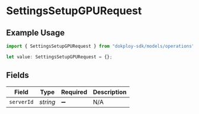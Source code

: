 # SettingsSetupGPURequest

## Example Usage

```typescript
import { SettingsSetupGPURequest } from "dokploy-sdk/models/operations";

let value: SettingsSetupGPURequest = {};
```

## Fields

| Field              | Type               | Required           | Description        |
| ------------------ | ------------------ | ------------------ | ------------------ |
| `serverId`         | *string*           | :heavy_minus_sign: | N/A                |